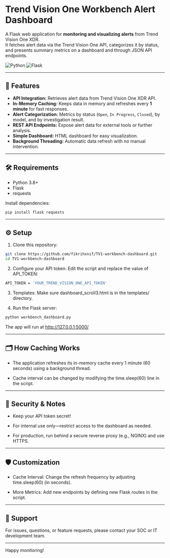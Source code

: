 # Trend Vision One Workbench Alert Dashboard

A Flask web application for **monitoring and visualizing alerts** from Trend Vision One XDR.  
It fetches alert data via the Trend Vision One API, categorizes it by status, and presents summary metrics on a dashboard and through JSON API endpoints.

![Python](https://img.shields.io/badge/python-3.8+-blue.svg)
![Flask](https://img.shields.io/badge/flask-2.x-green.svg)

---

## 🚀 Features

- **API Integration:** Retrieves alert data from Trend Vision One XDR API.
- **In-Memory Caching:** Keeps data in memory and refreshes every **1 minute** for fast responses.
- **Alert Categorization:** Metrics by status (`Open`, `In Progress`, `Closed`), by model, and by investigation result.
- **REST API Endpoints:** Expose alert data for external tools or further analysis.
- **Simple Dashboard:** HTML dashboard for easy visualization.
- **Background Threading:** Automatic data refresh with no manual intervention.

---

## 🛠️ Requirements

- Python 3.8+
- Flask
- requests

Install dependencies:

```bash
pip install flask requests
```

---

## ⚙️ Setup
1. Clone this repository:

```bash
git clone https://github.com/fikrihxnif/TV1-workbench-dashboard.git
cd TV1-workbench-dashboard
```
2. Configure your API token:
Edit the script and replace the value of API_TOKEN:

```bash
API_TOKEN = 'YOUR_TREND_VISION_ONE_API_TOKEN'
```
3. Templates:
   Make sure dashboard_scroll3.html is in the templates/ directory.

4. Run the Flask server:

```bash
python workbench_dashboard.py
```
The app will run at http://127.0.0.1:5000/

---

## 🗂️ How Caching Works
- The application refreshes its in-memory cache every 1 minute (60 seconds) using a background thread.

- Cache interval can be changed by modifying the time.sleep(60) line in the script.

---

## 🔐 Security & Notes
- Keep your API token secret!

- For internal use only—restrict access to the dashboard as needed.

- For production, run behind a secure reverse proxy (e.g., NGINX) and use HTTPS.

---

## 🛡️ Customization
- Cache Interval:
  Change the refresh frequency by adjusting time.sleep(60) (in seconds).

- More Metrics:
  Add new endpoints by defining new Flask routes in the script.

---

## 🤝 Support
For issues, questions, or feature requests, please contact your SOC or IT development team.

---

Happy monitoring!
